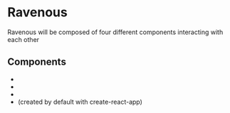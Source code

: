 # Ravenous

Ravenous will be composed of four different components interacting with each other

## Components
  * <Business />
  * <BusinessList />
  * <SearchBar />
  * <App /> (created by default with create-react-app)
